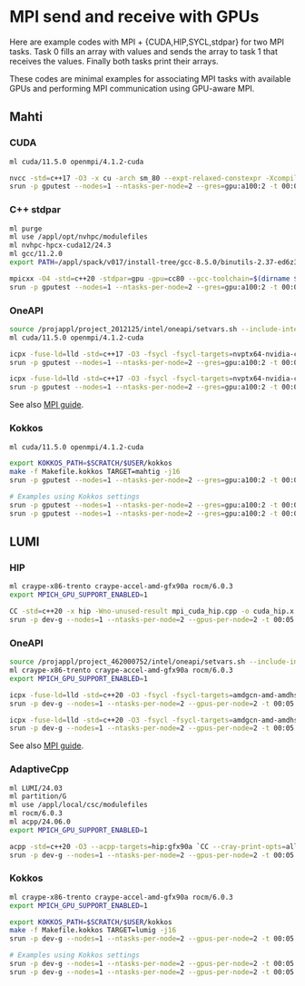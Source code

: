 # MPI send and receive with GPUs

Here are example codes with MPI + {CUDA,HIP,SYCL,stdpar} for two MPI tasks.
Task 0 fills an array with values and sends the array to task 1 that receives the values.
Finally both tasks print their arrays.

These codes are minimal examples for associating MPI tasks with available GPUs and performing MPI communication using GPU-aware MPI.

## Mahti

### CUDA

```bash
ml cuda/11.5.0 openmpi/4.1.2-cuda

nvcc -std=c++17 -O3 -x cu -arch sm_80 --expt-relaxed-constexpr -Xcompiler "`mpicxx --showme:compile`" -lmpi mpi_cuda_hip.cpp -o cuda_hip.x
srun -p gputest --nodes=1 --ntasks-per-node=2 --gres=gpu:a100:2 -t 00:05:00 ./cuda_hip.x
```

### C++ stdpar

```bash
ml purge
ml use /appl/opt/nvhpc/modulefiles
ml nvhpc-hpcx-cuda12/24.3
ml gcc/11.2.0
export PATH=/appl/spack/v017/install-tree/gcc-8.5.0/binutils-2.37-ed6z3n/bin:$PATH

mpicxx -O4 -std=c++20 -stdpar=gpu -gpu=cc80 --gcc-toolchain=$(dirname $(which g++)) mpi_stdpar.cpp -o stdpar.x
srun -p gputest --nodes=1 --ntasks-per-node=2 --gres=gpu:a100:2 -t 00:05:00 ./stdpar.x
```

### OneAPI

```bash
source /projappl/project_2012125/intel/oneapi/setvars.sh --include-intel-llvm
ml cuda/11.5.0 openmpi/4.1.2-cuda

icpx -fuse-ld=lld -std=c++17 -O3 -fsycl -fsycl-targets=nvptx64-nvidia-cuda -Xsycl-target-backend=nvptx64-nvidia-cuda --cuda-gpu-arch=sm_80 `mpicxx --showme:compile` `mpixx --showme:link` mpi_sycl_usm.cpp -o sycl.x
srun -p gputest --nodes=1 --ntasks-per-node=2 --gres=gpu:a100:2 -t 00:05:00 ./sycl_usm.x

icpx -fuse-ld=lld -std=c++17 -O3 -fsycl -fsycl-targets=nvptx64-nvidia-cuda -Xsycl-target-backend=nvptx64-nvidia-cuda --cuda-gpu-arch=sm_80 `mpicxx --showme:compile` `mpicxx --showme:link` mpi_sycl_buf.cpp -o sycl_buf.x
srun -p gputest --nodes=1 --ntasks-per-node=2 --gres=gpu:a100:2 -t 00:05:00 ./sycl_buf.x
```

See also [MPI guide](https://developer.codeplay.com/products/oneapi/nvidia/2025.0.0/guides/MPI-guide).

### Kokkos

```bash
ml cuda/11.5.0 openmpi/4.1.2-cuda

export KOKKOS_PATH=$SCRATCH/$USER/kokkos
make -f Makefile.kokkos TARGET=mahtig -j16
srun -p gputest --nodes=1 --ntasks-per-node=2 --gres=gpu:a100:2 -t 00:05:00 ./kokkos.x

# Examples using Kokkos settings
srun -p gputest --nodes=1 --ntasks-per-node=2 --gres=gpu:a100:2 -t 00:05:00 ./kokkos.x --kokkos-map-device-id-by=mpi_rank
srun -p gputest --nodes=1 --ntasks-per-node=2 --gres=gpu:a100:2 -t 00:05:00 ./kokkos.x --kokkos-device-id=0   # you can use e.g. $SLURM_PROCID in a sbatch script here
```

## LUMI

### HIP

```bash
ml craype-x86-trento craype-accel-amd-gfx90a rocm/6.0.3
export MPICH_GPU_SUPPORT_ENABLED=1

CC -std=c++20 -x hip -Wno-unused-result mpi_cuda_hip.cpp -o cuda_hip.x
srun -p dev-g --nodes=1 --ntasks-per-node=2 --gpus-per-node=2 -t 00:05:00 ./cuda_hip.x
```

### OneAPI

```bash
source /projappl/project_462000752/intel/oneapi/setvars.sh --include-intel-llvm
ml craype-x86-trento craype-accel-amd-gfx90a rocm/6.0.3
export MPICH_GPU_SUPPORT_ENABLED=1

icpx -fuse-ld=lld -std=c++20 -O3 -fsycl -fsycl-targets=amdgcn-amd-amdhsa -Xsycl-target-backend=amdgcn-amd-amdhsa --offload-arch=gfx90a `CC --cray-print-opts=all` mpi_sycl_usm.cpp -o sycl_usm.x
srun -p dev-g --nodes=1 --ntasks-per-node=2 --gpus-per-node=2 -t 00:05:00 ./sycl_usm.x

icpx -fuse-ld=lld -std=c++20 -O3 -fsycl -fsycl-targets=amdgcn-amd-amdhsa -Xsycl-target-backend=amdgcn-amd-amdhsa --offload-arch=gfx90a `CC --cray-print-opts=all` mpi_sycl_buf.cpp -o sycl_buf.x
srun -p dev-g --nodes=1 --ntasks-per-node=2 --gpus-per-node=2 -t 00:05:00 ./sycl_buf.x
```

See also [MPI guide](https://developer.codeplay.com/products/oneapi/amd/2025.0.0/guides/MPI-guide).


### AdaptiveCpp

```bash
ml LUMI/24.03
ml partition/G
ml use /appl/local/csc/modulefiles
ml rocm/6.0.3
ml acpp/24.06.0
export MPICH_GPU_SUPPORT_ENABLED=1

acpp -std=c++20 -O3 --acpp-targets=hip:gfx90a `CC --cray-print-opts=all` mpi_sycl_usm.cpp -o sycl_usm.x
srun -p dev-g --nodes=1 --ntasks-per-node=2 --gpus-per-node=2 -t 00:05:00 ./sycl_usm.x

```

### Kokkos

```bash
ml craype-x86-trento craype-accel-amd-gfx90a rocm/6.0.3
export MPICH_GPU_SUPPORT_ENABLED=1

export KOKKOS_PATH=$SCRATCH/$USER/kokkos
make -f Makefile.kokkos TARGET=lumig -j16
srun -p dev-g --nodes=1 --ntasks-per-node=2 --gpus-per-node=2 -t 00:05:00 ./kokkos.x

# Examples using Kokkos settings
srun -p dev-g --nodes=1 --ntasks-per-node=2 --gpus-per-node=2 -t 00:05:00 ./kokkos.x --kokkos-map-device-id-by=mpi_rank
srun -p dev-g --nodes=1 --ntasks-per-node=2 --gpus-per-node=2 -t 00:05:00 ./kokkos.x --kokkos-device-id=0   # you can use e.g. $SLURM_PROCID in a sbatch script here
```
